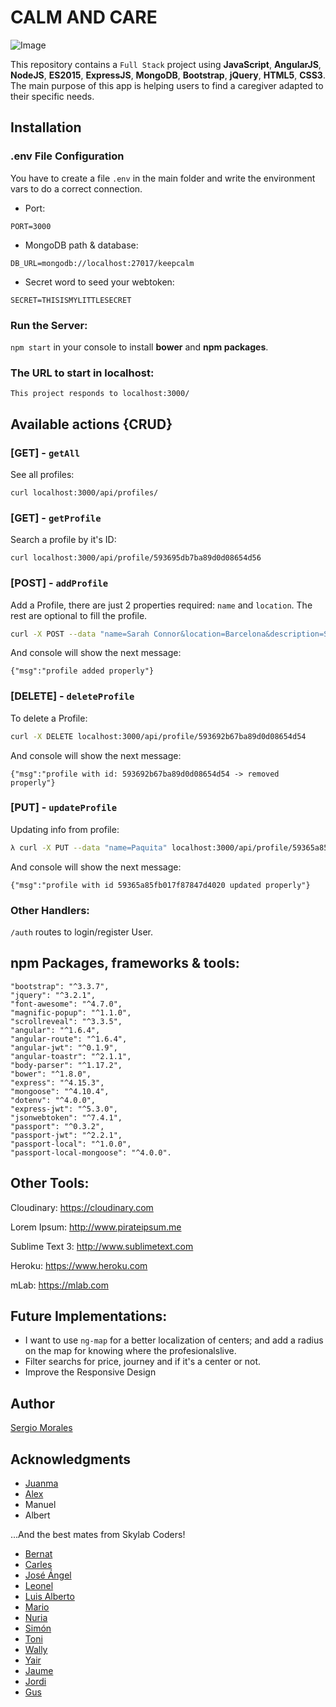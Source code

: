 # CALM AND CARE

![Image](https://res.cloudinary.com/dk2mgboya/image/upload/v1497186627/banner_he8saa.png)

This repository contains a `Full Stack` project using **JavaScript**, **AngularJS**, **NodeJS**, **ES2015**, **ExpressJS**, **MongoDB**, **Bootstrap**, **jQuery**, **HTML5**, **CSS3**. The main purpose of this app is helping users to find a caregiver adapted to their specific needs.

## Installation

### .env File Configuration

You have to create a file `.env` in the main folder and write the environment vars to do a correct connection.

- Port:

```
PORT=3000
```

- MongoDB path & database:

```
DB_URL=mongodb://localhost:27017/keepcalm
```

- Secret word to seed your webtoken:

```
SECRET=THISISMYLITTLESECRET
```

### Run the Server:

`npm start` in your console to install **bower** and **npm packages**.


### The URL to start in localhost:

```
This project responds to localhost:3000/
```


## Available actions {CRUD}

### [**GET**] - `getAll`

See all profiles: 

`curl localhost:3000/api/profiles/`

### [**GET**] - `getProfile`

Search a profile by it's ID:

`curl localhost:3000/api/profile/593695db7ba89d0d08654d56`

### [**POST**] - `addProfile`

Add a Profile, there are just 2 properties required: `name` and `location`. The rest are optional to fill the profile.

```bash
curl -X POST --data "name=Sarah Connor&location=Barcelona&description=Something about&experience=more things&education=studies&price=30&phone=123123123&availability=1&profileimage=http://www.linkmesh.com/imagenes/temas3/the_sarah_connor_chronicles/a_cameron.jpg" localhost:3000/api/profiles/
```

And console will show the next message:

`{"msg":"profile added properly"}`

### [**DELETE**] - `deleteProfile`

To delete a Profile:

```bash
curl -X DELETE localhost:3000/api/profile/593692b67ba89d0d08654d54
```

And console will show the next message:

`{"msg":"profile with id: 593692b67ba89d0d08654d54 -> removed properly"}`

### [**PUT**] - `updateProfile`

Updating info from profile:

```bash
λ curl -X PUT --data "name=Paquita" localhost:3000/api/profile/59365a85fb017f87847d4020
```

And console will show the next message:

`{"msg":"profile with id 59365a85fb017f87847d4020 updated properly"}`

### Other Handlers:

`/auth` routes to login/register User.

## npm Packages, frameworks & tools:

    "bootstrap": "^3.3.7",
    "jquery": "^3.2.1",
    "font-awesome": "^4.7.0",
    "magnific-popup": "^1.1.0",
    "scrollreveal": "^3.3.5",
    "angular": "^1.6.4",
    "angular-route": "^1.6.4",
    "angular-jwt": "^0.1.9",
    "angular-toastr": "^2.1.1",
    "body-parser": "^1.17.2",
    "bower": "^1.8.0",
    "express": "^4.15.3",
    "mongoose": "^4.10.4",
    "dotenv": "^4.0.0",
    "express-jwt": "^5.3.0",
    "jsonwebtoken": "^7.4.1",
    "passport": "^0.3.2",
    "passport-jwt": "^2.2.1",
    "passport-local": "^1.0.0",
    "passport-local-mongoose": "^4.0.0".

## Other Tools:

Cloudinary: https://cloudinary.com

Lorem Ipsum: http://www.pirateipsum.me

Sublime Text 3: http://www.sublimetext.com

Heroku: https://www.heroku.com

mLab: https://mlab.com

## Future Implementations:

- I want to use `ng-map` for a better localization of centers; and add a radius on the map for knowing where the profesionalslive.
- Filter searchs for price, journey and if it's a center or not.
- Improve the Responsive Design

## Author

[Sergio Morales](https://github.com/misan7)

## Acknowledgments

- [Juanma](https://github.com/juanmaguitar)
- [Alex](https://github.com/agandia9)
- Manuel
- Albert

...And the best mates from Skylab Coders!

- [Bernat](https://github.com/picapoll)
- [Carles](https://github.com/sernalab)
- [José Ángel](https://github.com/joseangelbarrera)
- [Leonel](https://github.com/LeonelAV)
- [Luis Alberto](https://github.com/lfernandezcall)
- [Mario](https://github.com/MarioTerron)
- [Nuria](https://github.com/nuriaescude)
- [Simón](https://github.com/sgarmendia)
- [Toni](https://github.com/tonimg)
- [Wally](https://github.com/studiosally)
- [Yair](https://github.com/Riay)
- [Jaume](https://github.com/jaumereg)
- [Jordi](https://github.com/tsatsan)
- [Gus](https://github.com/gusblacknails)